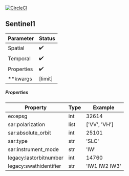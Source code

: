 
[![CircleCI](https://circleci.com/gh/geospatial-jeff/cognition-datasources-sentinel1.svg?style=svg)](https://circleci.com/gh/geospatial-jeff/cognition-datasources-sentinel1)

## Sentinel1

| Parameter | Status |
| ----------| ------ |
| Spatial | :heavy_check_mark: |
| Temporal | :heavy_check_mark: |
| Properties | :heavy_check_mark: |
| **kwargs | [limit] |

##### Properties
| Property | Type | Example |
|--------------------------|-------|-------------|
| eo:epsg | int | 32614 |
| sar:polarization | list | ['VV', 'VH'] |
| sar:absolute_orbit | int | 25101 |
| sar:type | str | 'SLC' |
| sar:instrument_mode | str | 'IW' |
| legacy:lastorbitnumber | int | 14760 |
| legacy:swathidentifier | str | 'IW1 IW2 IW3' |